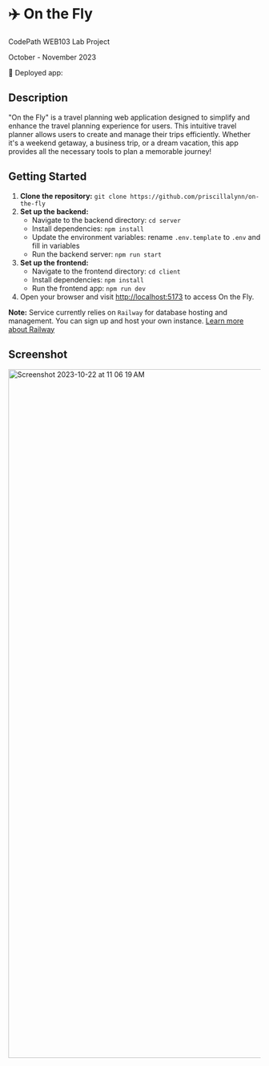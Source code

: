 # ✈️ On the Fly
CodePath WEB103 Lab Project

October - November 2023

🔗 Deployed app: 

## Description
"On the Fly" is a travel planning web application designed to simplify and enhance the travel planning experience for users. This intuitive travel planner allows users to create and manage their trips efficiently. Whether it's a weekend getaway, a business trip, or a dream vacation, this app provides all the necessary tools to plan a memorable journey!

## Getting Started

1. **Clone the repository:** `git clone https://github.com/priscillalynn/on-the-fly`
2. **Set up the backend:**
   - Navigate to the backend directory: `cd server`
   - Install dependencies: `npm install`
   - Update the environment variables: rename `.env.template` to `.env` and fill in variables
   - Run the backend server: `npm run start`
3. **Set up the frontend:**
   - Navigate to the frontend directory: `cd client`
   - Install dependencies: `npm install`
   - Run the frontend app: `npm run dev`
4. Open your browser and visit [http://localhost:5173](http://localhost:5173) to access On the Fly.

**Note:** Service currently relies on `Railway` for database hosting and management. You can sign up and host your own instance. [Learn more about Railway](https://railway.app/)


## Screenshot
<img width="1374" alt="Screenshot 2023-10-22 at 11 06 19 AM" src="https://github.com/priscillalynn/on-the-fly/assets/85073401/3eb8849e-5d31-43f1-bcaf-a117a3e34ff4">

<!--
### Dependencies

* Describe any prerequisites, libraries, OS version, etc., needed before installing program.
* ex. Windows 10

### Installing

* How/where to download your program
* Any modifications needed to be made to files/folders

### Executing program

* How to run the program
* Step-by-step bullets
```
code blocks for commands
```

## Help

Any advise for common problems or issues.
```
command to run if program contains helper info
-->

